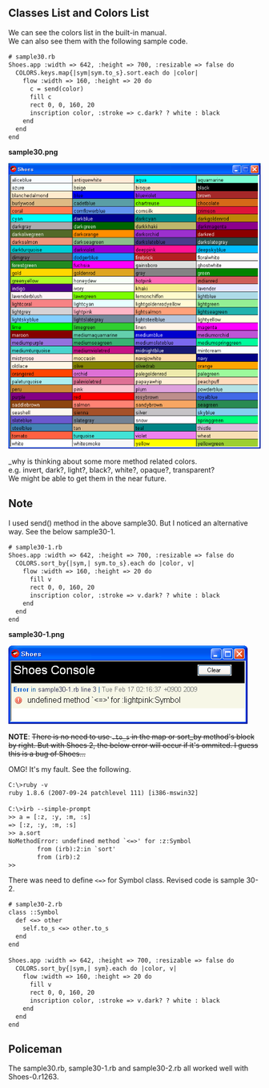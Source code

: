 Classes List and Colors List
----------------------------

We can see the colors list in the built-in manual. <br>
We can also see them with the following sample code. <br>

	# sample30.rb
	Shoes.app :width => 642, :height => 700, :resizable => false do
	  COLORS.keys.map{|sym|sym.to_s}.sort.each do |color|
	    flow :width => 160, :height => 20 do
	      c = send(color)
	      fill c
	      rect 0, 0, 160, 20
	      inscription color, :stroke => c.dark? ? white : black
	    end
	  end
	end

**sample30.png**

![sample30.png](http://github.com/ashbb/shoes_tutorial_html/raw/master/images/sample30.png)


\_why is thinking about some more method related colors. <br>
e.g.  invert, dark?, light?, black?, white?, opaque?, transparent? <br>
We might be able to get them in the near future. <br>


Note
----
I used send() method in the above sample30. But I noticed an alternative way. See the below sample30-1.

	# sample30-1.rb
	Shoes.app :width => 642, :height => 700, :resizable => false do
	  COLORS.sort_by{|sym,| sym.to_s}.each do |color, v|
	    flow :width => 160, :height => 20 do
	      fill v
	      rect 0, 0, 160, 20
	      inscription color, :stroke => v.dark? ? white : black
	    end
	  end
	end

**sample30-1.png**

![sample30-1.png](http://github.com/ashbb/shoes_tutorial_html/raw/master/images/sample30-1.png)

**NOTE**: <strike>There is no need to use `.to_s` in the map or sort\_by method's block by right. But with Shoes 2, the below error will occur if it's ommited. I guess this is a bug of Shoes...</strike>

OMG! It's my fault. See the following.

	C:\>ruby -v
	ruby 1.8.6 (2007-09-24 patchlevel 111) [i386-mswin32]
	
	C:\>irb --simple-prompt
	>> a = [:z, :y, :m, :s]
	=> [:z, :y, :m, :s]
	>> a.sort
	NoMethodError: undefined method `<=>' for :z:Symbol
	        from (irb):2:in `sort'
	        from (irb):2
	>>

There was need to define `<=>` for Symbol class. Revised code is sample 30-2.

	# sample30-2.rb
	class ::Symbol
	  def <=> other
	    self.to_s <=> other.to_s
	  end
	end
	
	Shoes.app :width => 642, :height => 700, :resizable => false do
	  COLORS.sort_by{|sym,| sym}.each do |color, v|
	    flow :width => 160, :height => 20 do
	      fill v
	      rect 0, 0, 160, 20
	      inscription color, :stroke => v.dark? ? white : black
	    end
	  end
	end



Policeman
---------

The sample30.rb, sample30-1.rb and sample30-2.rb all worked well with Shoes-0.r1263.
